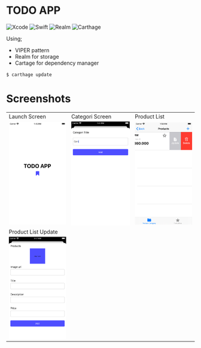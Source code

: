 
# TODO APP

![Xcode](https://img.shields.io/badge/Xcode-11.4.1-blue) ![Swift](https://img.shields.io/badge/Swift-5.2-blue) ![Realm](https://img.shields.io/badge/Realm-4.4.1-blue) ![Carthage](https://img.shields.io/badge/Carthage-0.34.0-blue)

Using;

  - VIPER pattern
  - Realm for storage
  - Cartage for dependency manager
  
```sh
$ carthage update 
```

# Screenshots
<table>
  <tr>
    <td>Launch Screen</td>
     <td>Categori Screen</td>
     <td>Product List</td>
  </tr>
  <tr>
    <td><img src="https://github.com/erdemildiz/todoApp/blob/master/Screenshots/Launchscreen.png?raw=true" width="350" /></td>
    <td><img src="https://github.com/erdemildiz/todoApp/blob/master/Screenshots/CategoriAddUpdateScreen.png?raw=true" width="350" /></td>
    <td><img src="https://github.com/erdemildiz/todoApp/blob/master/Screenshots/ProductListPropsScreen.png?raw=true" width="350" /></td>
  </tr>
  <tr>
    <td>Product List Update</td>
  </tr>
  <tr>
    <td><img src="https://github.com/erdemildiz/todoApp/blob/master/Screenshots/ProductAddUpdateScreen.png?raw=true" width="350" /></td>
  </tr>
 </table>










